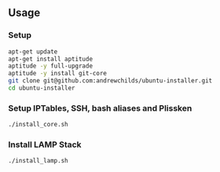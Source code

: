 ## Usage

### Setup

```bash
apt-get update
apt-get install aptitude
aptitude -y full-upgrade
aptitude -y install git-core
git clone git@github.com:andrewchilds/ubuntu-installer.git
cd ubuntu-installer
```

### Setup IPTables, SSH, bash aliases and Plissken

```bash
./install_core.sh
```

### Install LAMP Stack

```bash
./install_lamp.sh
```

